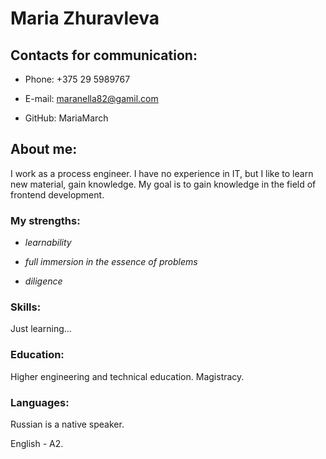 # Maria Zhuravleva
## Contacts for communication:
* Phone: +375 29 5989767

* E-mail: maranella82@gamil.com

* GitHub: MariaMarch
## About me:
I work as a process engineer. I have no experience in IT, but I like to learn new material, gain knowledge. My goal is to gain knowledge in the field of frontend development.
### My strengths:
* *learnability*

* *full immersion in the essence of problems*

* *diligence*
### Skills:
Just learning…
### Education:
Higher engineering and technical education. Magistracy.
### Languages:
Russian is a native speaker.

English - A2.
